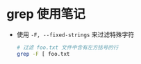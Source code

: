 # grep 使用笔记

- 使用 `-F, --fixed-strings` 来过滤特殊字符

  ```sh
  # 过滤 foo.txt 文件中含有左方括号的行
  grep -F [ foo.txt
  ```
